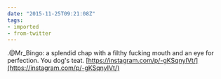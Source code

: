 ```yaml
---
date: "2015-11-25T09:21:08Z"
tags:
- imported
- from-twitter
---
```

.@Mr_Bingo: a splendid chap with a filthy fucking mouth and an eye for perfection. You dog's teat. [https://instagram.com/p/-gKSqnyIVt/](https://instagram.com/p/-gKSqnyIVt/)
